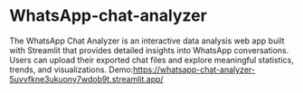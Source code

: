 # WhatsApp-chat-analyzer
The WhatsApp Chat Analyzer is an interactive data analysis web app built with Streamlit that provides detailed insights into WhatsApp conversations. Users can upload their exported chat files and explore meaningful statistics, trends, and visualizations.
Demo:https://whatsapp-chat-analyzer-5uvvfkne3ukuony7wdob9t.streamlit.app/
